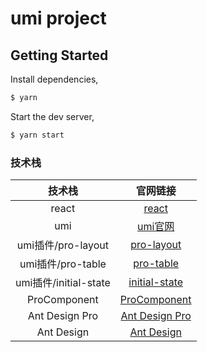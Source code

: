 # umi project

## Getting Started

Install dependencies,

```bash
$ yarn
```

Start the dev server,

```bash
$ yarn start
```
### 技术栈

| 技术栈 | 官网链接 |
| :----:| :----:|
|react|[react](https://react.docschina.org/)
| umi | [umi官网](https://umijs.org/zh-CN/docs) |
|umi插件/pro-layout|[pro-layout](https://umijs.org/zh-CN/plugins/plugin-layout)
|umi插件/pro-table|[pro-table](https://procomponents.ant.design/components/table?current=1&pageSize=5)
|umi插件/initial-state|[initial-state](https://umijs.org/zh-CN/plugins/plugin-initial-state)
| ProComponent | [ProComponent](https://procomponents.ant.design/components/) |
| Ant Design Pro | [Ant Design Pro](https://pro.ant.design/zh-CN/docs/getting-started-cn) |
|Ant Design| [Ant Design](https://ant.design/docs/react/introduce-cn)
